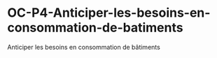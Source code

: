 # OC-P4-Anticiper-les-besoins-en-consommation-de-batiments
Anticiper les besoins en consommation de bâtiments
